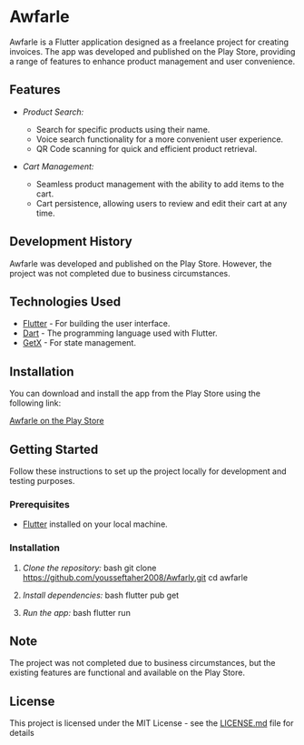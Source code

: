 # Awfarle

Awfarle is a Flutter application designed as a freelance project for creating invoices. The app was developed and published on the Play Store, providing a range of features to enhance product management and user convenience.

## Features

- *Product Search:*
  - Search for specific products using their name.
  - Voice search functionality for a more convenient user experience.
  - QR Code scanning for quick and efficient product retrieval.

- *Cart Management:*
  - Seamless product management with the ability to add items to the cart.
  - Cart persistence, allowing users to review and edit their cart at any time.

## Development History

Awfarle was developed and published on the Play Store. However, the project was not completed due to business circumstances.

## Technologies Used

- [Flutter](https://flutter.dev/) - For building the user interface.
- [Dart](https://dart.dev/) - The programming language used with Flutter.
- [GetX](https://pub.dev/packages/get) - For state management.


## Installation

You can download and install the app from the Play Store using the following link:

[Awfarle on the Play Store](https://play.google.com/store/apps/details?id=com.YProgram.Awfarly.awfarly&pcampaignid=web_share)

## Getting Started

Follow these instructions to set up the project locally for development and testing purposes.

### Prerequisites

- [Flutter](https://flutter.dev/docs/get-started/install) installed on your local machine.

### Installation

1. *Clone the repository:*
    bash
    git clone https://github.com/yousseftaher2008/Awfarly.git
    cd awfarle
    

2. *Install dependencies:*
    bash
    flutter pub get
    

3. *Run the app:*
    bash
    flutter run
    

## Note

The project was not completed due to business circumstances, but the existing features are functional and available on the Play Store.

## License

This project is licensed under the MIT License - see the [LICENSE.md](LICENSE.md) file for details
